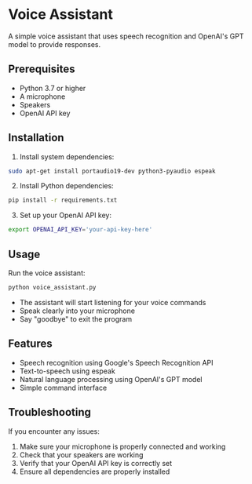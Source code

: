 # Voice Assistant

A simple voice assistant that uses speech recognition and OpenAI's GPT model to provide responses.

## Prerequisites

- Python 3.7 or higher
- A microphone
- Speakers
- OpenAI API key

## Installation

1. Install system dependencies:
```bash
sudo apt-get install portaudio19-dev python3-pyaudio espeak
```

2. Install Python dependencies:
```bash
pip install -r requirements.txt
```

3. Set up your OpenAI API key:
```bash
export OPENAI_API_KEY='your-api-key-here'
```

## Usage

Run the voice assistant:
```bash
python voice_assistant.py
```

- The assistant will start listening for your voice commands
- Speak clearly into your microphone
- Say "goodbye" to exit the program

## Features

- Speech recognition using Google's Speech Recognition API
- Text-to-speech using espeak
- Natural language processing using OpenAI's GPT model
- Simple command interface

## Troubleshooting

If you encounter any issues:

1. Make sure your microphone is properly connected and working
2. Check that your speakers are working
3. Verify that your OpenAI API key is correctly set
4. Ensure all dependencies are properly installed 